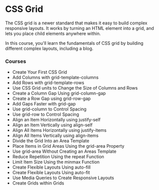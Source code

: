 # CSS Grid
The CSS grid is a newer standard that makes it easy to build complex responsive layouts. It works by turning an HTML element into a grid, and lets you place child elements anywhere within.

In this course, you'll learn the fundamentals of CSS grid by building different complex layouts, including a blog.

### Courses
- Create Your First CSS Grid
- Add Columns with grid-template-columns
- Add Rows with grid-template-rows
- Use CSS Grid units to Change the Size of Columns and Rows
- Create a Column Gap Using grid-column-gap
- Create a Row Gap using grid-row-gap
- Add Gaps Faster with grid-gap
- Use grid-column to Control Spacing
- Use grid-row to Control Spacing
- Align an Item Horizontally using justify-self
- Align an Item Vertically using align-self
- Align All Items Horizontally using justify-items
- Align All Items Vertically using align-items
- Divide the Grid Into an Area Template
- Place Items in Grid Areas Using the grid-area Property
- Use grid-area Without Creating an Areas Template
- Reduce Repetition Using the repeat Function
- Limit Item Size Using the minmax Function
- Create Flexible Layouts Using auto-fill
- Create Flexible Layouts Using auto-fit
- Use Media Queries to Create Responsive Layouts
- Create Grids within Grids
